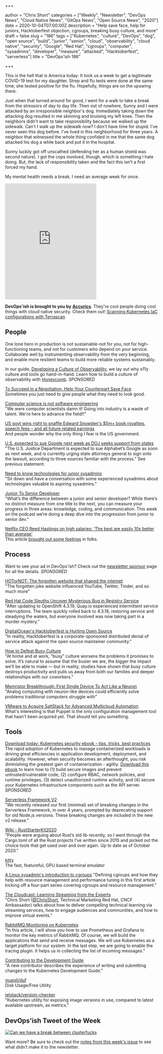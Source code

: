 +++

author = "Chris Short"
categories = ["Weekly", "Newsletter", "DevOps News", "Cloud Native News", "GitOps News", "Open Source News", "2020"]
date = 2020-10-04T07:00:00Z
description = "Help save face, help for juniors, Hacktoberfest objection, cgroups, breaking busy culture, and more"
draft = false
slug = "186"
tags = ["Kubernetes", "culture", "DevOps", "dog", "open source", "build", "junior", "senior", "cloud", "observability", "cloud native", "security", "Google", "Red Hat", "cgroups", "computer", "sysadmins", "developer", "measure", "attacked", "Hacktoberfest", "serverless"]
title = "DevOps'ish 186"

+++

This is the hell that is America today: It took us a week to get a legitimate COVID-19 test for my daughter. Strep and flu tests were done at the same time; she tested positive for the flu. Hopefully, things are on the upswing there.

Just when that turned around for good, I went for a walk to take a break from the stressors of day to day life. Then out of nowhere, Sunny and I were attacked by an irresponsible neighbor's dog. Immediately taking down the attacking dog resulted in me skinning and bruising my left knee. Then the neighbors didn't want to take responsibility because we walked up the sidewalk. Can't I walk up the sidewalk now? I don't have time for stupid. I've never seen this dog before. I've lived in this neighborhood for three years. A neighbor that witnessed the whole thing confided in me that the same dog attacked his dog a while back and put it in the hospital.

Sunny luckily got off unscathed (defending her as a human shield was second nature). I got the cops involved, though, which is something I hate doing. But, the lack of responsibility taken and the fact this isn't a first forced my hand.

My mental health needs a break. I need an average week for once.

<iframe src="https://open.spotify.com/embed/album/4ljsev5vUnwB2BUFAMvwwy" width="300" height="380" frameborder="0" allowtransparency="true" allow="encrypted-media"></iframe>

**DevOps'ish is brought to you by** [**Accurics**](https://www.accurics.com/). They're cool people doing cool things with cloud native security. Check them out! [Scanning Kubernetes IaC configurations with Terrascan](https://community.accurics.com/t/scanning-kubernetes-iac-configurations-with-terrascan/51)

## People

One lone hero in production is not sustainable-not for you, not for high-functioning teams, and not for customers who depend on your service. Collaborate well by instrumenting observability from the very beginning, and enable more resilient teams to build more reliable systems sustainably.

In our guide, [Developing a Culture of Observability](https://info.honeycomb.io/developing-a-culture-of-observability-devopsish?&utm_source=devopsish&utm_medium=newsletter&utm_campaign=ad&utm_content=developing-a-culture-of-observability-devopsish), we lay out why o11y culture and tools go hand-in-hand. Learn how to build a culture of observability with [Honeycomb](https://ui.honeycomb.io/signup/?&utm_source=devopsish&utm_medium=newsletter&utm_campaign=ad&utm_content=product-signup). *SPONSORED*

[To Succeed in a Negotiation, Help Your Counterpart Save Face](https://hbr.org/2020/10/to-succeed-in-a-negotiation-help-your-counterpart-save-face)  
Sometimes you just need to give people what they need to look good.

[Computer science is not software engineering](https://swizec.com/blog/computer-science-is-not-software-engineering/)  
"We were computer scientists damn it! Going into industry is a waste of talent. We're here to advance the field!!"

[US govt wins right to snaffle Edward Snowden's $5m+ book royalties, speech fees – and all future related earnings](https://www.theregister.com/2020/10/02/us_govt_snowden_court_royalties_win/)  
And people wonder why the only thing I fear is the US government.

[U.S. expected to sue Google next week as DOJ seeks support from states](https://www.reuters.com/article/tech-antitrust-google-idUSKBN26L08E)  
"The U.S. Justice Department is expected to sue Alphabet’s Google as soon as next week, and is currently urging state attorneys general to sign onto the lawsuit, according to three sources familiar with the process." See previous statement.

[Need to know technologies for junior sysadmins](https://www.redhat.com/sysadmin/technologies-junior-sysadmins)  
"Sit down and have a conversation with some experienced sysadmins about technologies valuable to aspiring sysadmins."

[Junior To Senior Developer](https://www.ladybug.dev/episodes/junior-to-senior-developer)  
"What’s the difference between a junior and senior developer? While there’s no distinct measure from one title to the next, you can measure your progress in three areas: knowledge, coding, and communication. This week on the podcast we’re doing a deep dive into the progression from junior to senior dev."

[Netflix CEO Reed Hastings on high salaries: 'The best are easily 10x better than average'](https://www.cnbc.com/2020/09/08/netflix-ceo-reed-hastings-on-high-salaries-the-best-are-easily-10x-better-than-average.html)  
This article [brought out some feelings](https://twitter.com/bdimcheff/status/1310951594951876608) in folks.

## Process

Want to see your ad in DevOps'ish? Check out the [newsletter sponsor](https://devopsish.com/sponsor/) page for all the details. *SPONSORED*

[HOTorNOT: The forgotten website that shaped the internet](https://mashable.com/feature/hotornot-history-20-year-anniversary/)  
"The forgotten joke website influenced YouTube, Twitter, Tinder, and so much more"

[Red Hat Code Sleuths Uncover Mysterious Bug in Registry Service](https://thenewstack.io/red-hat-code-sleuths-uncover-mysterious-bug-in-storage-service/)  
"After updating to OpenShift 4.3.19, Quay.io experienced intermittent service interruptions. The team quickly rolled back to 4.3.18, restoring service and steadying the waters, but everyone involved was now taking part in a murder mystery."

[DigitalOcean's Hacktoberfest is Hurting Open Source](https://blog.domenic.me/hacktoberfest/)  
"In reality, Hacktoberfest is a corporate-sponsored distributed denial of service attack against the open source maintainer community."

[How to Defeat Busy Culture](https://hbr.org/2020/09/how-to-defeat-busy-culture)  
"At home and at work, “busy” culture worsens the problems it promises to solve. It’s natural to assume that the busier we are, the bigger the impact we’ll be able to make — but in reality, studies have shown that busy culture destroys productivity and pulls us away from both our families and deeper relationships with our coworkers."

[Memristor Breakthrough: First Single Device To Act Like a Neuron](https://spectrum.ieee.org/nanoclast/semiconductors/devices/memristor-first-single-device-to-act-like-a-neuron)  
"Analog computing with neuron-like devices could efficiently solve problems traditional computers struggle with"

[VMware to Acquire SaltStack for Advanced Multicloud Automation](https://thenewstack.io/vmware-to-acquire-saltstack-for-advanced-multicloud-automation/)  
What's interesting is that Puppet is the only configuration management tool that hasn't been acquired yet. That should tell you something.

## Tools

[Download today: Kubernetes security ebook - tips, tricks, best practices](https://security.stackrox.com/kubernetes-security-ebook-tips-tricks-best-practices.html?Source=DevOpsish&LSource=DevOpsish)  
The rapid adoption of Kubernetes to manage containerized workloads is driving great efficiencies in application development, deployment, and scalability. However, when security becomes an afterthought, you risk diminishing the greatest gain of containerization - agility. [Download this ebook](https://security.stackrox.com/kubernetes-security-ebook-tips-tricks-best-practices.html?Source=DevOpsish&LSource=DevOpsish) to learn how to (1) build secure images and prevent untrusted/vulnerable code, (2) configure RBAC, network policies, and runtime privileges, (3) detect unauthorized runtime activity, and (4) secure your Kubernetes infrastructure components such as the API server. *SPONSORED*

[Serverless Framework V2](https://www.serverless.com/blog/serverless-framework-v2)  
"We recently released our first (minimal) set of breaking changes in the Serverless Framework, in over 4 years, prompted by deprecating support for old Node.js versions. These breaking changes are included in the new v2 release."

[Wiki - RustStarterKit2020](https://wiki.alopex.li/RustStarterKit2020)  
"People were arguing about Rust’s std lib recently, so I went through the Cargo.toml of all the Rust projects I’ve written since 2015 and picked out the choice tools that get used over and over again. Up to date as of October 2020."

[kitty](https://sw.kovidgoyal.net/kitty/)  
The fast, featureful, GPU based terminal emulator

[A Linux sysadmin's introduction to cgroups](https://www.redhat.com/sysadmin/cgroups-part-one)
"Defining cgroups and how they help with resource management and performance tuning in this first article kicking off a four-part series covering cgroups and resource management."

[The Cloudcast: Learning Streaming from the Experts](https://www.thecloudcast.net/2020/09/learning-streaming-from-experts.html)  
"Chris Short ([@ChrisShort](https://twitter.com/ChrisShort), Technical Marketing Red Hat, CNCF Ambassador) talks about how to deliver compelling technical learning via streaming services, how to engage audiences and communities, and how to improve virtual events."

[RabbitMQ Monitoring on Kubernetes](https://piotrminkowski.com/2020/09/29/rabbitmq-monitoring-on-kubernetes/)  
"In this article, I will show you how to use Prometheus and Grafana to monitor the key metrics of RabbitMQ. Of course, we will build the applications that send and receive messages. We will use Kubernetes as a target platform for our system. In the last step, we are going to enable the tracing plugin. It helps us in collecting the list of incoming messages."

[Contributing to the Development Guide](https://www.kubernetes.dev/blog/2020/09/28/contributing-to-the-development-guide/)  
"A new contributor describes the experience of writing and submitting changes to the Kubernetes Development Guide."

[muesli/duf](https://github.com/muesli/duf)  
Disk Usage/Free Utility

[jetstack/version-checker](https://github.com/jetstack/version-checker)  
"Kubernetes utility for exposing image versions in use, compared to latest available upstream, as metrics."

## DevOps'ish Tweet of the Week

[![Can we have a break between clusterfucks](https://shortcdn.com/file/devopsish/186-devopsish-tweet-of-the-week.png)](https://twitter.com/EffinBirds/status/1312527916060737536)

Want more? Be sure to check out the [notes from this week's issue](https://devopsish.com/186/notes/) to see what didn't make it to the newsletter.

